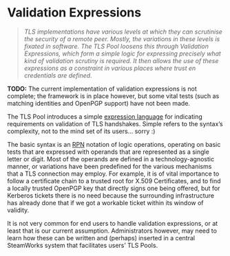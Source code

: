 Validation Expressions
======================

>   *TLS implementations have various levels at which they can scrutinise the
>   security of a remote peer. Mostly, the variations in these levels is fixated
>   in software. The TLS Pool loosens this through Validation Expressions, which
>   form a simple logic for expressing precisely what kind of validation
>   scrutiny is required. It then allows the use of these expressions as a
>   constraint in various places where trust en credentials are defined.*

**TODO:** The current implementation of validation expressions is not complete;
the framework is in place however, but some vital tests (such as matching
identities and OpenPGP support) have not been made.

The TLS Pool introduces a simple [expression
language](https://github.com/arpa2/tlspool/blob/master/doc/validation.md) for
indicating requirements on validation of TLS handshakes. Simple refers to the
syntax’s complexity, not to the mind set of its users… sorry :)

The basic syntax is an
[RPN](https://en.wikipedia.org/wiki/Reverse_Polish_notation) notation of logic
operations, operating on basic tests that are expressed with operands that are
represented as a single letter or digit. Most of the operands are defined in a
technology-agnostic manner, or variations have been predefined for the various
mechanisms that a TLS connection may employ. For example, it is of vital
importance to follow a certificate chain to a trusted root for X.509
Certificates, and to find a locally trusted OpenPGP key that directly signs one
being offered, but for Kerberos tickets there is no need because the surrounding
infrastructure has already done that if we got a workable ticket within its
window of validity.

It is not very common for end users to handle validation expressions, or at
least that is our current assumption. Administrators however, may need to learn
how these can be written and (perhaps) inserted in a central SteamWorks system
that facilitates users’ TLS Pools.
